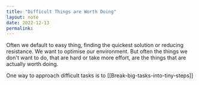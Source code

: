 ```yaml
---
title: "Difficult Things are Worth Doing"
layout: note
date: 2022-12-13
permalink:
---
```


Often we default to easy thing, finding the quickest solution or reducing resistance. We want to optimise our environment. But often the things we don't want to do, that are hard or take more effort, are the things that are actually worth doing. 

One way to approach difficult tasks is to [[Break-big-tasks-into-tiny-steps]]
